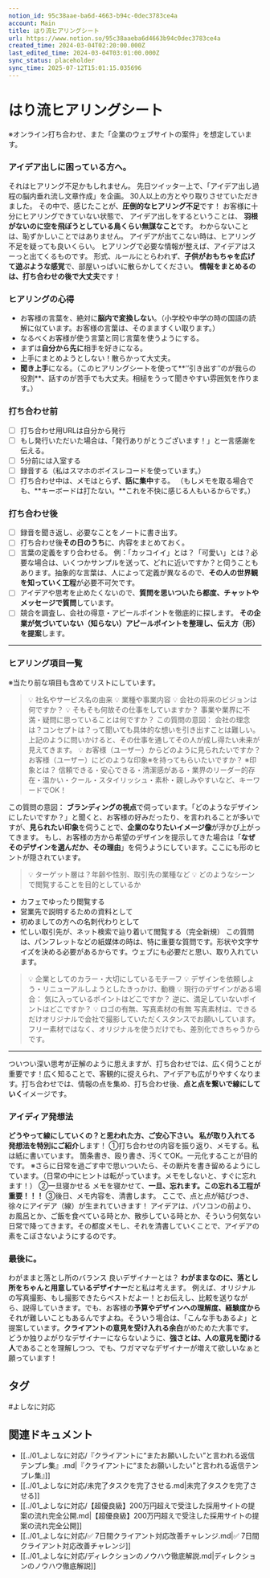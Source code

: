 ```yaml
---
notion_id: 95c38aae-ba6d-4663-b94c-0dec3783ce4a
account: Main
title: はり流ヒアリングシート
url: https://www.notion.so/95c38aaeba6d4663b94c0dec3783ce4a
created_time: 2024-03-04T02:20:00.000Z
last_edited_time: 2024-03-04T03:01:00.000Z
sync_status: placeholder
sync_time: 2025-07-12T15:01:15.035696
---
```

# はり流ヒアリングシート

※オンライン打ち合わせ、また「企業のウェブサイトの案件」を想定しています。
### アイデア出しに困っている方へ。
それはヒアリング不足かもしれません。
先日ツイッター上で、「アイデア出し過程の脳内垂れ流し文章作成」を企画。
30人以上の方とやり取りさせていただきました。
その中で、感じたことが、**圧倒的なヒアリング不足**です！
お客様に十分にヒアリングできていない状態で、
アイデア出しをするということは、
**羽根がないのに空を飛ぼうとしている鳥くらい無謀なこと**です。
わからないことは、恥ずかしいことではありません。
アイデアが出てこない時は、ヒアリング不足を疑っても良いくらい。
ヒアリングで必要な情報が整えば、アイデアはスーっと出てくるものです。
形式、ルールにとらわれず、**子供がおもちゃを広げて遊ぶような感覚**で、部屋いっぱいに散らかしてください。
**情報をまとめるのは、打ち合わせの後で大丈夫**です！
### ヒアリングの心得
- お客様の言葉を、絶対に**脳内で変換しない**。（小学校や中学の時の国語の読解に似ています。お客様の言葉は、そのまますくい取ります。）
- なるべくお客様が使う言葉と同じ言葉を使うようにする。
- まずは**自分から先に**相手を好きになる。
- 上手にまとめようとしない！散らかって大丈夫。
- **聞き上手**になる。（このヒアリングシートを使って**’’引き出す’’のが我らの役割**、話すのが苦手でも大丈夫。相槌をうって聞きやすい雰囲気を作ります。）
### 打ち合わせ前
- [ ] 打ち合わせ用URLは自分から発行
- [ ] もし発行いただいた場合は、「発行ありがとうございます！」と一言感謝を伝える。
- [ ] 5分前には入室する
- [ ] 録音する（私はスマホのボイスレコードを使っています。）
- [ ] 打ち合わせ中は、メモはとらず、**話に集中**する。
（もしメモを取る場合でも、**キーボードは打たない。**これを不快に感じる人もいるからです。）
### 打ち合わせ後
- [ ] 録音を聞き返し、必要なことをノートに書き出す。
- [ ] 打ち合わせ後**その日のうち**に、内容をまとめておく。
- [ ] 言葉の定義をすり合わせる。
例：「カッコイイ」とは？「可愛い」とは？必要な場合は、いくつかサンプルを送って、どれに近いですか？と伺うこともあります。抽象的な言葉は、人によって定義が異なるので、**その人の世界観を知っていく工程**が必要不可欠です。
- [ ] アイデアや思考を止めたくないので、**質問を思いついたら都度、チャットやメッセージで質問**しています。
- [ ] 競合を調査し、会社の得意・アピールポイントを徹底的に探します。
**その企業が気づいていない（知らない）アピールポイントを整理し、伝え方（形）を提案**します。
---
### ヒアリング項目一覧
※当たり前な項目も含めてリストにしています。
> 💡 社名やサービス名の由来
> 💡 業種や事業内容
> 💡 会社の将来のビジョンは何ですか？
> 💡 そもそも何故その仕事をしていますか？
事業や業界に不満・疑問に思っていることは何ですか？
> この質問の意図：
会社の理念は？コンセプトは？って聞いても具体的な想いを引き出すことは難しい。上記のように問いかけると、その仕事を通してその人が成し得たい未来が見えてきます。
> 💡 お客様（ユーザー）からどのように見られたいですか？
お客様（ユーザー）にどのような印象※を持ってもらいたいですか？
> ※印象とは？
信頼できる・安心できる・清潔感がある・業界のリーダー的存在・温かい・クール・スタイリッシュ・素朴・親しみやすいなど、キーワードでOK！

この質問の意図：
**ブランディングの視点**で伺っています。「どのようなデザインにしたいですか？」と聞くと、お客様の好みだったり、を言われることが多いですが、**見られたい印象**を伺うことで、**企業のなりたいイメージ像**が浮かび上がってきます。
もし、お客様の方から希望のデザインを提示してきた場合は「**なぜそのデザインを選んだか、その理由**」を伺うようにしています。ここにも形のヒントが隠されています。
> 💡 ターゲット層は？年齢や性別、取引先の業種など
> 💡 どのようなシーンで閲覧することを目的としているか
- カフェでゆったり閲覧する
- 営業先で説明するための資料として
- 初めましての方への名刺代わりとして
- 忙しい取引先が、ネット検索で辿り着いて閲覧する（完全新規）
この質問は、パンフレットなどの紙媒体の時は、特に重要な質問です。形状や文字サイズを決める必要があるからです。ウェブにも必要だと思い、取り入れています。
> 💡 企業としてのカラー・大切にしているモチーフ
> 💡 デザインを依頼しよう・リニューアルしようとしたきっかけ、動機
> 💡 現行のデザインがある場合：
気に入っているポイントはどこですか？
逆に、満足していないポイントはどこですか？
> 💡 ロゴの有無、写真素材の有無
写真素材は、できるだけオリジナルで会社で撮影していただくスタンスでお願いしています。フリー素材ではなく、オリジナルを使うだけでも、差別化できちゃうからです。
---
ついつい深い思考が正解のように思えますが、打ち合わせでは、広く伺うことが重要です！広く知ることで、客観的に捉えられ、アイデアも広がりやすくなります。打ち合わせでは、情報の点を集め、打ち合わせ後、**点と点を繋いで線にしていく**イメージです。
### アイディア発想法
**どうやって線にしていくの？**と思われた方、ご安心下さい。
私が取り入れてる**発想法を特別にご紹介**します！
①打ち合わせの内容を振り返り、メモする。私は紙に書いています。
箇条書き、殴り書き、汚くてOK。一元化することが目的です。
※さらに日常を過ごす中で思いついたら、その断片を書き留めるようにしています。（日常の中にヒントは転がっています。メモをしないと、すぐに忘れます！）
②一旦寝かせる
メモを寝かせて、**一旦、忘れます。この忘れる工程が重要！！！**
③後日、メモ内容を、清書します。
ここで、点と点が結びつき、徐々にアイデア（線）が生まれていきます！
アイデアは、パソコンの前より、お風呂とか、ご飯を食べている時とか、散歩している時とか、そういう何気ない日常で降ってきます。その都度メモし、それを清書していくことで、アイデアの素をこぼさないようにするのです。
### 最後に。
わがままと落とし所のバランス
良いデザイナーとは？
**わがままなのに、落とし所をちゃんと用意しているデザイナー**だと私は考えます。
例えば、オリジナルの写真撮影、もし撮影できたらベストだよー！とお伝えし、比較を送りながら、説得していきます。でも、お客様の**予算やデザインへの理解度、経験度から**それが難しいこともあるんですよね。そういう場合は、「こんな手もあるよ」と提案しています。**クライアントの意見を受け入れる余白**がめためた大事です。
どうか独りよがりなデザイナーにならないように、**強さとは、人の意見を聞ける人**であることを理解しつつ、でも、ワガママなデザイナーが増えて欲しいなぁと願っています！

## タグ

#よしなに対応 

## 関連ドキュメント

- [[../01_よしなに対応/『クライアントに“またお願いしたい”と言われる返信テンプレ集』.md|『クライアントに“またお願いしたい”と言われる返信テンプレ集』]]
- [[../01_よしなに対応/未完了タスクを完了させる.md|未完了タスクを完了させる]]
- [[../01_よしなに対応/【超優良級】200万円超えで受注した採用サイトの提案の流れ完全公開.md|【超優良級】200万円超えで受注した採用サイトの提案の流れ完全公開]]
- [[../01_よしなに対応/✅ 7日間クライアント対応改善チャレンジ.md|✅ 7日間クライアント対応改善チャレンジ]]
- [[../01_よしなに対応/ディレクションのノウハウ徹底解説.md|ディレクションのノウハウ徹底解説]]
